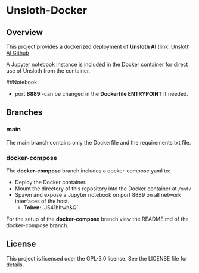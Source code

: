 # Unsloth-Docker 

## Overview

This project provides a dockerized deployment of **Unsloth AI** (link: [Unsloth AI Github](https://github.com/unslothai/unsloth)

A Jupyter notebook instance is included in the Docker container for direct use of Unsloth from the container. 

##Notebook
- port **8889** 
	-can be changed in the **Dockerfile ENTRYPOINT** if needed.

## Branches
### main
The **main** branch contains only the Dockerfile and the requirements.txt file.

### docker-compose
The **docker-compose** branch includes a docker-compose.yaml to:
- Deploy the Docker container.
- Mount the directory of this repository into the Docker container at `/mnt/`.
- Spawn and expose a Jupyter notebook on port 8889 on all network interfaces of the host.
    - **Token**: ´J541hItwh&Q´

For the setup of the **docker-compose** branch view the README.md of the docker-compose branch.

## License
This project is licensed uder the GPL-3.0 license. See the LICENSE file for details.
